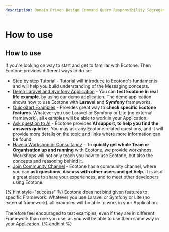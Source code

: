 ```yaml
---
description: Domain Driven Design Command Query Responsibility Segregation PHP
---
```


# How to use

## How to use

If you're looking on way to start and get to familiar with Ecotone. Then Ecotone provides different ways to do so:

* [Step by step Tutorial](../tutorial-php-ddd-cqrs-event-sourcing/) - Tutorial will introduce to Ecotone's fundaments and will help you build understanding of the Messaging concepts.
* [Demo Laravel and Symfony Application](https://github.com/ecotoneframework/php-ddd-cqrs-event-sourcing-symfony-laravel-ecotone) - You can **test Ecotone in real life example**, by using our demo application.  The demo application shows how to use Ecotone with **Laravel** and **Symfony** frameworks.
* [Quickstart Examples](https://github.com/ecotoneframework/quickstart-examples) - Provides great way to **check specific Ecotone features**. Whatever you use Laravel or Symfony or Lite (no external framework), all examples will be able to work in your Application.
* [Ask question to AI](https://docs.ecotone.tech/?q=) - Ecotone provides **AI support, to help you find the answers quicker**.  You may ask any Ecotone related questions, and it will provide more details on the topic and links where more information can be found.
* [Have a Workshop or Consultancy](../other/contact-workshops-and-support.md) - To **quickly get whole Team or Organisation up and running** with Ecotone, we provide workshops. Workshops will not only teach you how to use Ecotone, but also the concepts and reasoning behind it.
* [Join Community Channel](https://discord.gg/CctGMcrYnV) - Ecotone has a community channel, where you can **ask questions, discuss with other users and get help**.  It is also a great place to share your experiences, and to meet other developers using Ecotone.

{% hint style="success" %}
Ecotone does not bind given features to specific Framework. Whatever you use Laravel or Symfony or Lite (no external framework), all examples will be able to work in your Application. \
\
Therefore feel encouraged to test examples, even if they are in different Framework than one you use, as you will be able to use them same way in your Application.
{% endhint %}
